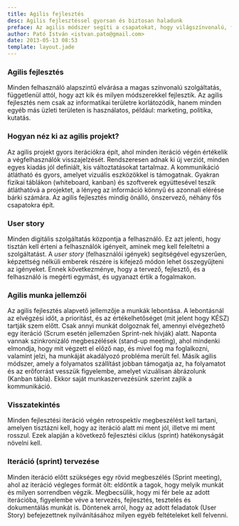 ```yaml
---
title: Agilis fejlesztés
desc: Agilis fejlesztéssel gyorsan és biztosan haladunk
preface: Az agilis módszer segíti a csapatokat, hogy világszínvonalú, felhasználó-központú szolgáltatásokat építsenek gyorsan, és költséghatékonyan.
author: Pató István <istvan.pato@gmail.com>
date: 2013-05-13 08:53
template: layout.jade
---
```


### Agilis fejlesztés

Minden felhasználó alapszintű elvárása a magas színvonalú szolgáltatás, függetlenül attól, hogy azt kik és milyen módszerekkel fejlesztik. Az agilis fejlesztés nem csak az informatikai területre korlátozódik, hanem minden egyéb más üzleti területen is használatos, például: marketing, politika, kutatás.

### Hogyan néz ki az agilis projekt?

Az agilis projekt gyors iterációkra épít, ahol minden iteráció végén értékelik a végfelhasználók visszajelzését. Rendszeresen adnak ki új verziót, minden egyes kiadás jól definiált, kis változtatásokat tartalmaz. A kommunikáció átlátható és gyors, amelyet vizuális eszközökkel is támogatnak. Gyakran fizikai táblákon (whiteboard, kanban) és szoftverek együttesével teszik átláthatóvá a projektet, a lényeg az információ könnyű és azonnali elérése bárki számára. Az agilis fejlesztés mindig önálló, önszervező, néhány fős csapatokra épít.

### User story
Minden digitális szolgáltatás központja a felhasználó. Ez azt jelenti, hogy tisztán kell érteni a felhasználók igényeit, aminek meg kell feleltetni a szolgáltatást.
A _user story_ (felhasználói igények) segítségével egyszerűen, képzettség nélküli emberek részére is kifejező módon lehet összegyűjteni az igényeket. Ennek következménye, hogy a tervező, fejlesztő, és a felhasználó is megérti egymást, és ugyanazt értik a fogalmakon.

### Agilis munka jellemzői
Az agilis fejlesztés alapvető jellemzője a munkák lebontása. A lebontásnál az elvégzési időt, a prioritást, és az értékelhetőséget (mit jelent hogy KÉSZ) tartják szem előtt. Csak annyi munkát dolgoznak fel, amennyi elvégezhető egy iteráció (Scrum esetén jellemzően Sprint-nek hívják) alatt. Naponta vannak szinkronizáló megbeszélések (stand-up meeting), ahol mindenki elmondja, hogy mit végzett el előző nap, és mivel fog ma foglalkozni, valamint jelzi, ha munkáját akadályozó probléma merült fel. Másik agilis módszer, amely a folyamatos szállítást jobban támogatja az, ha folyamatot és az erőforrást vesszük figyelembe, amelyet vizuálisan ábrázolunk (Kanban tábla). Ekkor saját munkaszervezésünk szerint zajlik a kommunikáció.

### Visszatekintés
Minden fejlesztési iteráció végén retrospektív megbeszélést kell tartani, amelyen tisztázni kell, hogy az iteráció alatt mi ment jól, illetve mi ment rosszul. Ezek alapján a következő fejlesztési ciklus (sprint) hatékonyságát növelni kell.

### Iteráció (sprint) tervezése
Minden iteráció előtt szükséges egy rövid megbeszélés (Sprint meeting), ahol az iteráció végleges formát ölt: eldöntik a tagok, hogy melyik munkát és milyen sorrendben végzik. Megbecsülik, hogy mi fér bele az adott iterációba, figyelembe véve a tervezés, fejlesztés, tesztelés és dokumentálás munkát is. Döntenek arról, hogy az adott feladatok (User Story) befejezettnek nyilvánításához milyen egyéb feltételeket kell felvenni.

